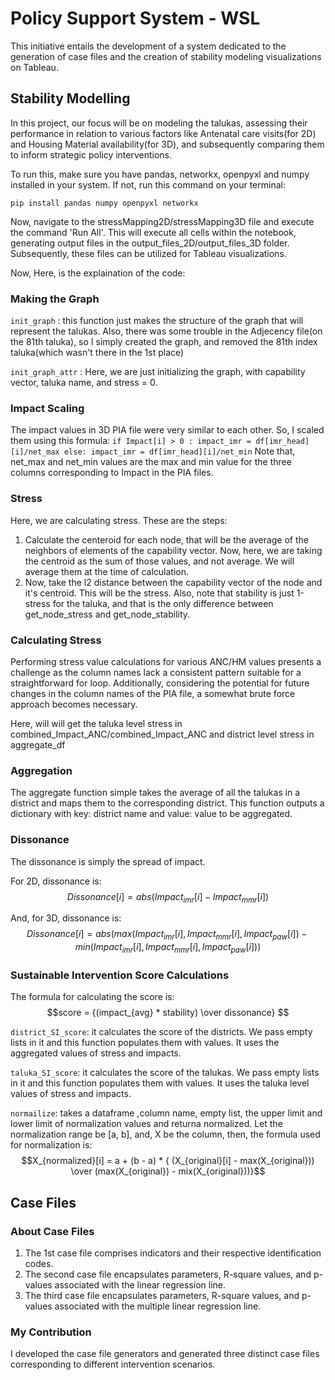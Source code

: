 
# Policy Support System - WSL

This initiative entails the development of a system dedicated to the generation of case files and the creation of stability modeling visualizations on Tableau.


## Stability Modelling

In this project, our focus will be on modeling the talukas, assessing their performance in relation to various factors like Antenatal care visits(for 2D) and Housing Material availability(for 3D), and subsequently comparing them to inform strategic policy interventions.

To run this, make sure you have pandas, networkx, openpyxl and numpy installed in your system. If not, run this command on your terminal:

```
pip install pandas numpy openpyxl networkx
```

Now, navigate to the stressMapping2D/stressMapping3D file and execute the command 'Run All'. This will execute all cells within the notebook, generating output files in the output_files_2D/output_files_3D folder. Subsequently, these files can be utilized for Tableau visualizations.

Now, Here, is the explaination of the code:

### Making the Graph

`init_graph` : this function just makes the structure of the graph that will represent the talukas. Also, there was some trouble in the Adjecency file(on the 81th taluka), so I simply created the graph, and removed the 81th index taluka(which wasn't there in the 1st place)

`init_graph_attr` : Here, we are just initializing the graph, with capability vector, taluka name, and stress = 0.

### Impact Scaling

The impact values in 3D PIA file were very similar to each other. So, I scaled them using this formula:
`
if Impact[i] > 0 :
            impact_imr = df[imr_head][i]/net_max
        else:
            impact_imr = df[imr_head][i]/net_min
`
Note that, net_max and net_min values are the max and min value for the three columns corresponding to Impact in the PIA files.

### Stress

Here, we are calculating stress. These are the steps:

1. Calculate the centeroid for each node, that will be the average of the neighbors of elements of the capability vector. Now, here, we are taking the centroid as the sum of those values, and not average. We will average them at the time of calculation.
2. Now, take the l2 distance between the capability vector of the node and it's centroid. This will be the stress. Also, note that stability is just 1-stress for the taluka, and that is the only difference between get_node_stress and get_node_stability.


### Calculating Stress

Performing stress value calculations for various ANC/HM values presents a challenge as the column names lack a consistent pattern suitable for a straightforward for loop. Additionally, considering the potential for future changes in the column names of the PIA file, a somewhat brute force approach becomes necessary.

Here, will will get the taluka level stress in combined_Impact_ANC/combined_Impact_ANC and district level stress in aggregate_df

### Aggregation

The aggregate function simple takes the average of all the talukas in a district and maps them to the corresponding district. This function outputs a dictionary with key: district name and value: value to be aggregated.


### Dissonance

The dissonance is simply the spread of impact.

For 2D, dissonance is: $$ Dissonance[i] = abs(Impact_{imr}[i] - Impact_{mmr}[i]) $$

And, for 3D, dissonance is: $$ Dissonance[i] = abs(max(Impact_{imr}[i], Impact_{mmr}[i], Impact_{paw}[i]) - min(Impact_{imr}[i], Impact_{mmr}[i], Impact_{paw}[i])) $$



### Sustainable Intervention Score Calculations

The formula for calculating the score is: $$score = {(impact_{avg} * stability) \over dissonance} $$

`district_SI_score`: it calculates the score of the districts. We pass empty lists in it and this function populates them with values. It uses the aggregated values of stress and impacts.

`taluka_SI_score`: it calculates the score of the talukas. We pass empty lists in it and this function populates them with values. It uses the taluka level values of stress and impacts.

`normailize`: takes a dataframe ,column name, empty list, the upper limit and lower limit of normalization values and returna normalized. Let the normalization range be [a, b], and, X be the column, then, the formula used for normalization is: $$X_{normalized}[i] = a + (b - a) * { (X_{original}[i] - max(X_{original})) \over (max(X_{original}) - mix(X_{original}))}$$

## Case Files

### About Case Files
1. The 1st case file comprises indicators and their respective identification codes.
2. The second case file encapsulates parameters, R-square values, and p-values associated with the linear regression line.
3. The third case file encapsulates parameters, R-square values, and p-values associated with the multiple linear regression line.

### My Contribution

I developed the case file generators and generated three distinct case files corresponding to different intervention scenarios.

